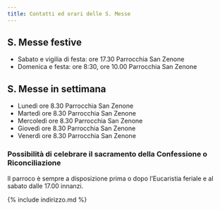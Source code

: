 ```yaml
---
title: Contatti ed orari delle S. Messe
---
```




## S. Messe festive

* Sabato e vigilia di festa:	ore 17.30 Parrocchia San Zenone
* Domenica e festa:		ore 8:30, ore 10.00 Parrocchia San Zenone


## S. Messe in settimana

* Lunedì	ore   8.30	Parrocchia San Zenone
* Martedì	ore   8.30	Parrocchia San Zenone
* Mercoledì	ore   8.30	Parrocchia San Zenone  
* Giovedì	ore   8.30	Parrocchia San Zenone
* Venerdì	ore   8.30	Parrocchia San Zenone  



### Possibilità di celebrare il sacramento della Confessione o Riconciliazione

Il parroco è sempre a disposizione prima o dopo l’Eucaristia feriale e al sabato dalle 17.00 innanzi.


{% include indirizzo.md %}

